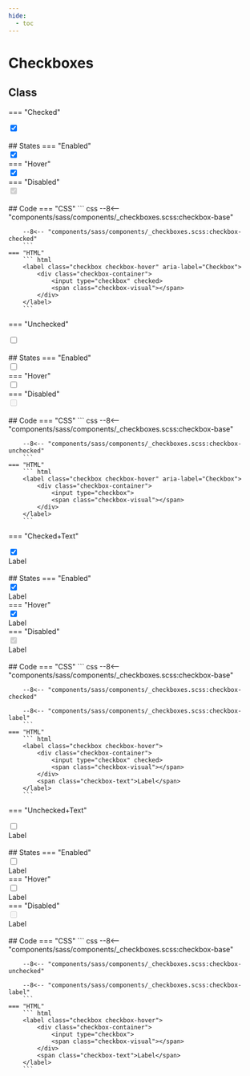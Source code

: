 ```yaml
---
hide:
  - toc
---
```


# **Checkboxes**
## Class
=== "Checked"
    <div class="btn-grid-1">
        <div class="grid-items">
            <label class="checkbox" aria-label="Checkbox">
                <div class="checkbox-container">
                    <input type="checkbox" checked>
                    <span class="checkbox-visual"></span>
                </div>
            </label>
        </div>
    </div>
    <br>
    ## States
    === "Enabled"
        <div class="btn-grid-1">
            <div class="grid-items">
                <label class="checkbox" aria-label="Enabled checkbox">
                    <div class="checkbox-container">
                        <input type="checkbox" checked>
                        <span class="checkbox-visual"></span>
                    </div>
                </label>
            </div>
        </div>
    === "Hover"
        <div class="btn-grid-1">
            <div class="grid-items">
                <label class="checkbox checkbox-hover" aria-label="Hover checkbox">
                    <div class="checkbox-container">
                        <input type="checkbox" checked>
                        <span class="checkbox-visual"></span>
                    </div>
                </label>
            </div>
        </div>
    === "Disabled"
        <div class="btn-grid-1">
            <div class="grid-items">
                <label class="checkbox" aria-label="Disabled checkbox">
                    <div class="checkbox-container">
                        <input type="checkbox" checked disabled>
                        <span class="checkbox-visual"></span>
                    </div>
                </label>
            </div>
        </div>
    <br>
    ## Code
    === "CSS"
        ``` css
        --8<-- "components/sass/components/_checkboxes.scss:checkbox-base"

        --8<-- "components/sass/components/_checkboxes.scss:checkbox-checked"
        ```
    === "HTML"
        ``` html
        <label class="checkbox checkbox-hover" aria-label="Checkbox">
            <div class="checkbox-container">
                <input type="checkbox" checked>
                <span class="checkbox-visual"></span>
            </div>
        </label>
        ```

=== "Unchecked"
    <div class="btn-grid-1">
        <div class="grid-items">
            <label class="checkbox" aria-label="Checkbox">
                <div class="checkbox-container">
                    <input type="checkbox">
                    <span class="checkbox-visual"></span>
                </div>
            </label>
        </div>
    </div>
    <br>
    ## States
    === "Enabled"
        <div class="btn-grid-1">
            <div class="grid-items">
                <label class="checkbox" aria-label="Enabled checkbox">
                    <div class="checkbox-container">
                        <input type="checkbox">
                        <span class="checkbox-visual"></span>
                    </div>
                </label>
            </div>
        </div>
    === "Hover"
        <div class="btn-grid-1">
            <div class="grid-items">
                <label class="checkbox checkbox-hover" aria-label="Hover checkbox">
                    <div class="checkbox-container">
                        <input type="checkbox">
                        <span class="checkbox-visual"></span>
                    </div>
                </label>
            </div>
        </div>
    === "Disabled"
        <div class="btn-grid-1">
            <div class="grid-items">
                <label class="checkbox" aria-label="Disabled checkbox">
                    <div class="checkbox-container">
                        <input type="checkbox" disabled>
                        <span class="checkbox-visual"></span>
                    </div>
                </label>
            </div>
        </div>
    <br>
    ## Code
    === "CSS"
        ``` css
        --8<-- "components/sass/components/_checkboxes.scss:checkbox-base"

        --8<-- "components/sass/components/_checkboxes.scss:checkbox-unchecked"
        ```
    === "HTML"
        ``` html
        <label class="checkbox checkbox-hover" aria-label="Checkbox">
            <div class="checkbox-container">
                <input type="checkbox">
                <span class="checkbox-visual"></span>
            </div>
        </label>
        ```

=== "Checked+Text"
    <div class="btn-grid-1">
        <div class="grid-items">
            <label class="checkbox">
                <div class="checkbox-container">
                    <input type="checkbox" checked>
                    <span class="checkbox-visual"></span>
                </div>
                <span class="checkbox-text">Label</span>
            </label>
        </div>
    </div>
    <br>
    ## States
    === "Enabled"
        <div class="btn-grid-1">
            <div class="grid-items">
                <label class="checkbox">
                    <div class="checkbox-container">
                        <input type="checkbox" checked>
                        <span class="checkbox-visual"></span>
                    </div>
                    <span class="checkbox-text">Label</span>
                </label>
            </div>
        </div>
    === "Hover"
        <div class="btn-grid-1">
            <div class="grid-items">
                <label class="checkbox checkbox-hover">
                    <div class="checkbox-container">
                        <input type="checkbox" checked>
                        <span class="checkbox-visual"></span>
                    </div>
                    <span class="checkbox-text">Label</span>
                </label>
            </div>
        </div>
    === "Disabled"
        <div class="btn-grid-1">
            <div class="grid-items">
                <label class="checkbox">
                    <div class="checkbox-container">
                        <input type="checkbox" checked disabled>
                        <span class="checkbox-visual"></span>
                    </div>
                    <span class="checkbox-text">Label</span>
                </label>
            </div>
        </div>
    <br>
    ## Code
    === "CSS"
        ``` css
        --8<-- "components/sass/components/_checkboxes.scss:checkbox-base"

        --8<-- "components/sass/components/_checkboxes.scss:checkbox-checked"

        --8<-- "components/sass/components/_checkboxes.scss:checkbox-label"
        ```
    === "HTML"
        ``` html
        <label class="checkbox checkbox-hover">
            <div class="checkbox-container">
                <input type="checkbox" checked>
                <span class="checkbox-visual"></span>
            </div>
            <span class="checkbox-text">Label</span>
        </label>
        ```

=== "Unchecked+Text"
    <div class="btn-grid-1">
        <div class="grid-items">
            <label class="checkbox">
                <div class="checkbox-container">
                    <input type="checkbox">
                    <span class="checkbox-visual"></span>
                </div>
                <span class="checkbox-text">Label</span>
            </label>
        </div>
    </div>
    <br>
    ## States
    === "Enabled"
        <div class="btn-grid-1">
            <div class="grid-items">
                <label class="checkbox">
                    <div class="checkbox-container">
                        <input type="checkbox">
                        <span class="checkbox-visual"></span>
                    </div>
                    <span class="checkbox-text">Label</span>
                </label>
            </div>
        </div>
    === "Hover"
        <div class="btn-grid-1">
            <div class="grid-items">
                <label class="checkbox checkbox-hover">
                    <div class="checkbox-container">
                        <input type="checkbox">
                        <span class="checkbox-visual"></span>
                    </div>
                    <span class="checkbox-text">Label</span>
                </label>
            </div>
        </div>
    === "Disabled"
        <div class="btn-grid-1">
            <div class="grid-items">
                <label class="checkbox">
                    <div class="checkbox-container">
                        <input type="checkbox" disabled>
                        <span class="checkbox-visual"></span>
                    </div>
                    <span class="checkbox-text">Label</span>
                </label>
            </div>
        </div>
    <br>
    ## Code
    === "CSS"
        ``` css
        --8<-- "components/sass/components/_checkboxes.scss:checkbox-base"

        --8<-- "components/sass/components/_checkboxes.scss:checkbox-unchecked"
        
        --8<-- "components/sass/components/_checkboxes.scss:checkbox-label"
        ```
    === "HTML"
        ``` html
        <label class="checkbox checkbox-hover">
            <div class="checkbox-container">
                <input type="checkbox">
                <span class="checkbox-visual"></span>
            </div>
            <span class="checkbox-text">Label</span>
        </label>
        ```